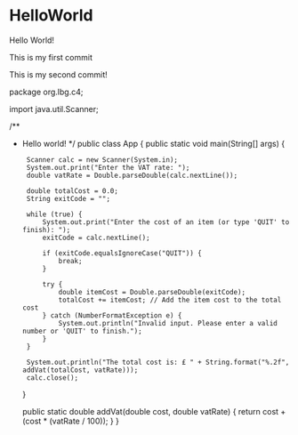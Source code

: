 # HelloWorld
Hello World!

This is my first commit


This is my second commit!




package org.lbg.c4;

import java.util.Scanner;

/**
 * Hello world!
 */
public class App {
    public static void main(String[] args) {

        Scanner calc = new Scanner(System.in);
        System.out.print("Enter the VAT rate: ");
        double vatRate = Double.parseDouble(calc.nextLine());

        double totalCost = 0.0;
        String exitCode = "";

        while (true) {
            System.out.print("Enter the cost of an item (or type 'QUIT' to finish): ");
            exitCode = calc.nextLine();

            if (exitCode.equalsIgnoreCase("QUIT")) {
                break;
            }

            try {
                double itemCost = Double.parseDouble(exitCode);
                totalCost += itemCost; // Add the item cost to the total cost
            } catch (NumberFormatException e) {
                System.out.println("Invalid input. Please enter a valid number or 'QUIT' to finish.");
            }
        }

        System.out.println("The total cost is: £ " + String.format("%.2f", addVat(totalCost, vatRate)));
        calc.close();
    }

    public static double addVat(double cost, double vatRate) {
        return cost + (cost * (vatRate / 100));
    }
}
